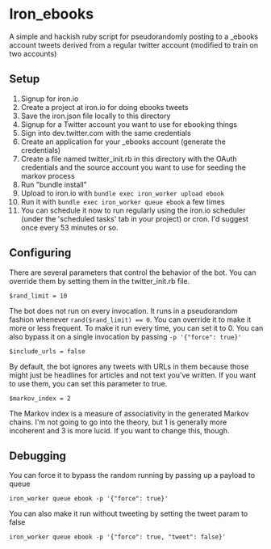 # Iron_ebooks

A simple and hackish ruby script for pseudorandomly posting to a _ebooks account tweets derived from a regular twitter account (modified to train on two accounts)

## Setup

1. Signup for iron.io
2. Create a project at iron.io for doing ebooks tweets
3. Save the iron.json file locally to this directory
4. Signup for a Twitter account you want to use for ebooking things
5. Sign into dev.twitter.com with the same credentials
6. Create an application for your _ebooks account (generate the credentials)
7. Create a file named twitter_init.rb in this directory with the OAuth credentials and the source account you want to use for seeding the markov process
8. Run "bundle install"
9. Upload to iron.io with `bundle exec iron_worker upload ebook`
10. Run it with `bundle exec iron_worker queue ebook` a few times
11. You can schedule it now to run regularly using the iron.io scheduler (under the 'scheduled tasks' tab in your project) or cron. I'd suggest once every 53 minutes or so.

## Configuring

There are several parameters that control the behavior of the bot. You can override them by setting them in the twitter_init.rb file. 

```
$rand_limit = 10
```

The bot does not run on every invocation. It runs in a pseudorandom fashion whenever `rand($rand_limit) == 0`. You can override it to make it more or less frequent. To make it run every time, you can set it to 0. You can also bypass it on a single invocation by passing `-p '{"force": true}'`

```
$include_urls = false
```

By default, the bot ignores any tweets with URLs in them because those might just be headlines for articles and not text you've written. If you want to use them, you can set this parameter to true.

```
$markov_index = 2
```

The Markov index is a measure of associativity in the generated Markov chains. I'm not going to go into the theory, but 1 is generally more incoherent and 3 is more lucid. If you want to change this, though.


## Debugging

You can force it to bypass the random running by passing up a payload to queue
```
iron_worker queue ebook -p '{"force": true}'
```

You can also make it run without tweeting by setting the tweet param to false
```
iron_worker queue ebook -p '{"force": true, "tweet": false}'
```
